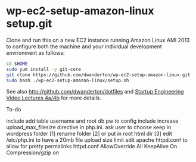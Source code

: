 wp-ec2-setup-amazon-linux setup.git
==================================
Clone and run this on a new EC2 instance running Amazon Linux AMI 2013 to
configure both the machine and your individual development environment as
follows:

```sh
cd $HOME
sudo yum install -y git-core
git clone https://github.com/dwanderton/wp-ec2-setup-amazon-linux.git
sudo bash ./wp-ec2-setup-amazon-linux/setup.sh   
```

See also http://github.com/dwanderton/dotfiles and
[Startup Engineering Video Lectures 4a/4b](https://class.coursera.org/startup-001/lecture/index)
for more details.


To-do 

include add table username and root db pw to config
include increase upload_max_filesize directive in php.ini.
ask user to choose keep in wordpress folder [1] rename folder [2] or put in root html dir [3]
edit /etc/php.ini to have a 20mb file upload size limit
edit apache httpd.conf to allow for pretty permalinks  httpd.conf AllowOverride All
KeepAlive On
Compression/gzip on

